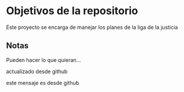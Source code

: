 # Objetivos de la repositorio

Este proyecto se encarga de manejar los planes de la liga de la justicia


## Notas
Pueden hacer lo que quieran...


actualizado desde github


este mensaje es desde github
